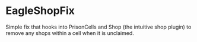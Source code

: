 # EagleShopFix
Simple fix that hooks into PrisonCells and Shop (the intuitive shop plugin) to remove any shops within a cell when it is unclaimed.
